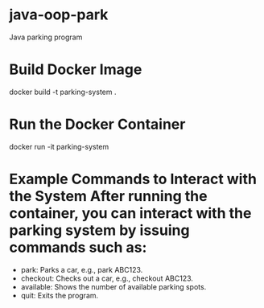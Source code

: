 # java-oop-park
Java parking program

# Build Docker Image
docker build -t parking-system .

# Run the Docker Container
docker run -it parking-system

# Example Commands to Interact with the System After running the container, you can interact with the parking system by issuing commands such as:

- park: Parks a car, e.g., park ABC123.
- checkout: Checks out a car, e.g., checkout ABC123.
- available: Shows the number of available parking spots.
- quit: Exits the program.